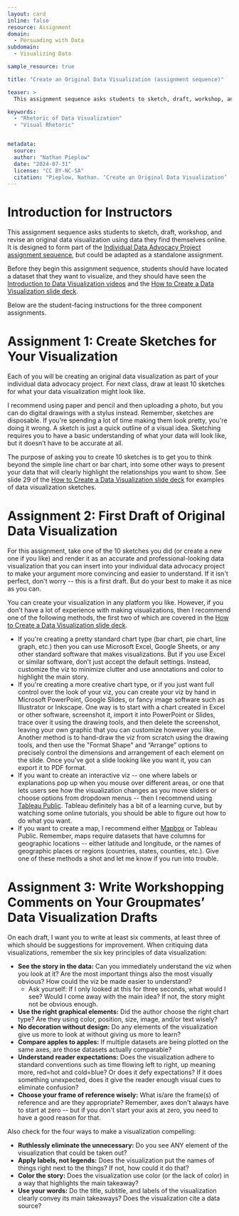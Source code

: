 ```yaml
---
layout: card
inline: false
resource: Assignment
domain:
  - Persuading with Data
subdomain:
  - Visualizing Data

sample_resource: true

title: "Create an Original Data Visualization (assignment sequence)"

teaser: >
  This assignment sequence asks students to sketch, draft, workshop, and revise an original data visualization using data they find themselves online. 

keywords:
  - "Rhetoric of Data Visualization"
  - "Visual Rhetoric"


metadata:
  source: 
  author: "Nathan Pieplow"
  date: "2024-07-31"
  license: "CC BY-NC-SA"
  citation: "Pieplow, Nathan. ‘Create an Original Data Visualization’ (assignment sequence). Data Advocacy 4 All, University of Colorado. 31 July 2024"
---
```


# Introduction for Instructors

This assignment sequence asks students to sketch, draft, workshop, and revise an original data visualization using data they find themselves online. It is designed to form part of the [Individual Data Advocacy Project assignment sequence](https://da4asandbox.github.io/curricularsite/cards/individual-data-advocacy-project), but could be adapted as a standalone assignment. 

Before they begin this assignment sequence, students should have located a dataset that they want to visualize, and they should have seen the [Introduction to Data Visualization videos](https://da4asandbox.github.io/curricularsite/cards/introduction-to-data-visualization-videos) and the [How to Create a Data Visualization slide deck](https://da4asandbox.github.io/curricularsite/cards/how-to-create-a-data-visualization-slide-deck).

Below are the student-facing instructions for the three component assignments.

# Assignment 1: Create Sketches for Your Visualization

Each of you will be creating an original data visualization as part of your individual data advocacy project. For next class, draw at least 10 sketches for what your data visualization might look like.

I recommend using paper and pencil and then uploading a photo, but you can do digital drawings with a stylus instead. Remember, sketches are disposable. If you're spending a lot of time making them look pretty, you're doing it wrong. A sketch is just a quick outline of a visual idea. Sketching requires you to have a basic understanding of what your data will look like, but it doesn’t have to be accurate at all.

The purpose of asking you to create 10 sketches is to get you to think beyond the simple line chart or bar chart, into some other ways to present your data that will clearly highlight the relationships you want to show. See slide 29 of the [How to Create a Data Visualization slide deck](https://da4asandbox.github.io/curricularsite/cards/how-to-create-a-data-visualization-slide-deck) for examples of data visualization sketches.
# Assignment 2: First Draft of Original Data Visualization

For this assignment, take one of the 10 sketches you did (or create a new one if you like) and render it as an accurate and professional-looking data visualization that you can insert into your individual data advocacy project to make your argument more convincing and easier to understand. If it isn't perfect, don't worry -- this is a first draft. But do your best to make it as nice as you can.

You can create your visualization in any platform you like. However, if you don't have a lot of experience with making visualizations, then I recommend one of the following methods, the first two of which are covered in the [How to Create a Data Visualization slide deck](https://da4asandbox.github.io/curricularsite/cards/how-to-create-a-data-visualization-slide-deck).
- If you're creating a pretty standard chart type (bar chart, pie chart, line graph, etc.) then you can use Microsoft Excel, Google Sheets, or any other standard software that makes visualizations. But if you use Excel or similar software, don't just accept the default settings. Instead, customize the viz to minimize clutter and use annotations and color to highlight the main story. 
- If you're creating a more creative chart type, or if you just want full control over the look of your viz, you can create your viz by hand in Microsoft PowerPoint, Google Slides, or fancy image software such as Illustrator or Inkscape. One way is to start with a chart created in Excel or other software, screenshot it, import it into PowerPoint or Slides, trace over it using the drawing tools, and then delete the screenshot, leaving your own graphic that you can customize however you like. Another method is to hand-draw the viz from scratch using the drawing tools, and then use the "Format Shape" and “Arrange” options to precisely control the dimensions and arrangement of each element on the slide. Once you've got a slide looking like you want it, you can export it to PDF format.
- If you want to create an interactive viz -- one where labels or explanations pop up when you mouse over different areas, or one that lets users see how the visualization changes as you move sliders or choose options from dropdown menus -- then I recommend using [Tableau Public](https://public.tableau.com/app/discover). Tableau definitely has a bit of a learning curve, but by watching some online tutorials, you should be able to figure out how to do what you want.
- If you want to create a map, I recommend either [Mapbox](https://www.mapbox.com/) or Tableau Public. Remember, maps require datasets that have columns for geographic locations -- either latitude and longitude, or the names of geographic places or regions (countries, states, counties, etc.).
Give one of these methods a shot and let me know if you run into trouble.

# Assignment 3: Write Workshopping Comments on Your Groupmates’ Data Visualization Drafts

On each draft, I want you to write at least six comments, at least three of which should be suggestions for improvement. When critiquing data visualizations, remember the six key principles of data visualization:

- **See the story in the data:** Can you immediately understand the viz when you look at it? Are the most important things also the most visually obvious? How could the viz be made easier to understand?
  - Ask yourself: If I only looked at this for three seconds, what would I see? Would I come away with the main idea? If not, the story might not be obvious enough.
- **Use the right graphical elements:** Did the author choose the right chart type? Are they using color, position, size, image, and/or text wisely?
- **No decoration without design:** Do any elements of the visualization give us more to look at without giving us more to learn?
- **Compare apples to apples:** If multiple datasets are being plotted on the same axes, are those datasets actually comparable?
- **Understand reader expectations:** Does the visualization adhere to standard conventions such as time flowing left to right, up meaning more, red=hot and cold=blue? Or does it defy expectations? If it does something unexpected, does it give the reader enough visual cues to eliminate confusion?
- **Choose your frame of reference wisely:** What is/are the frame(s) of reference and are they appropriate? Remember, axes don't always have to start at zero -- but if you don't start your axis at zero, you need to have a good reason for that.

Also check for the four ways to make a visualization compelling:

- **Ruthlessly eliminate the unnecessary:** Do you see ANY element of the visualization that could be taken out?
- **Apply labels, not legends:** Does the visualization put the names of things right next to the things? If not, how could it do that?
- **Color the story:** Does the visualization use color (or the lack of color) in a way that highlights the main takeaway?
- **Use your words:** Do the title, subtitle, and labels of the visualization clearly convey its main takeaways? Does the visualization cite a data source?

